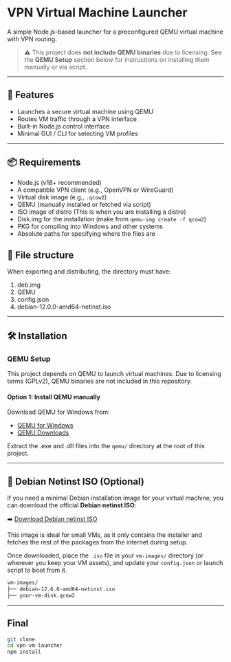 # VPN Virtual Machine Launcher

A simple Node.js-based launcher for a preconfigured QEMU virtual machine with VPN routing.

> ⚠️ This project does **not include QEMU binaries** due to licensing. See the **QEMU Setup** section below for instructions on installing them manually or via script.

---

## 🚀 Features
- Launches a secure virtual machine using QEMU
- Routes VM traffic through a VPN interface
- Built-in Node.js control interface
- Minimal GUI / CLI for selecting VM profiles

---

## 📦 Requirements
- Node.js (v18+ recommended)
- A compatible VPN client (e.g., OpenVPN or WireGuard)
- Virtual disk image (e.g., `.qcow2`)
- QEMU (manually installed or fetched via script)
- ISO image of distro (This is when you are installing a distro)
- Disk.img for the installation (make from `qemu-img create -f qcow2`)
- PKG for compiling into Windows and other systems
- Absolute paths for specifying where the files are

## 📁 File structure
When exporting and distributing, the directory must have:
1. deb.img
2. QEMU
3. config.json
4. debian-12.0.0-amd64-netinst.iso

---

## 🛠️ Installation
### QEMU Setup
This project depends on QEMU to launch virtual machines. Due to licensing terms (GPLv2), QEMU binaries are not included in this repository.

#### Option 1: Install QEMU manually
Download QEMU for Windows from:
- [QEMU for Windows](https://qemu.weilnetz.de/)
- [QEMU Downloads](https://www.qemu.org/download/)

Extract the .exe and .dll files into the `qemu/` directory at the root of this project.

---

## 🐧 Debian Netinst ISO (Optional)

If you need a minimal Debian installation image for your virtual machine, you can download the official **Debian netinst ISO**:

➡️ [Download Debian netinst ISO](https://www.debian.org/distrib/netinst)

This image is ideal for small VMs, as it only contains the installer and fetches the rest of the packages from the internet during setup.

Once downloaded, place the `.iso` file in your `vm-images/` directory (or wherever you keep your VM assets), and update your `config.json` or launch script to boot from it.

```bash
vm-images/
├── debian-12.6.0-amd64-netinst.iso
├── your-vm-disk.qcow2
```

---


## Final

```bash
git clone 
cd vpn-vm-launcher
npm install





